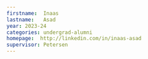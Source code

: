 ```yaml
---
firstname:  Inaas
lastname:   Asad
year: 2023-24
categories: undergrad-alumni
homepage:  http://linkedin.com/in/inaas-asad
supervisor: Petersen
---
```

